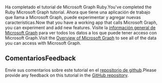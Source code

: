 <!-- markdownlint-disable MD002 MD041 -->

<span data-ttu-id="fff40-101">Ha completado el tutorial de Microsoft Graph Ruby.</span><span class="sxs-lookup"><span data-stu-id="fff40-101">You've completed the Ruby Microsoft Graph tutorial.</span></span> <span data-ttu-id="fff40-102">Ahora que tiene una aplicación de trabajo que llama a Microsoft Graph, puede experimentar y agregar nuevas características.</span><span class="sxs-lookup"><span data-stu-id="fff40-102">Now that you have a working app that calls Microsoft Graph, you can experiment and add new features.</span></span> <span data-ttu-id="fff40-103">Visite la [información general de Microsoft Graph](/graph/overview) para ver todos los datos a los que puede tener acceso con Microsoft Graph.</span><span class="sxs-lookup"><span data-stu-id="fff40-103">Visit the [Overview of Microsoft Graph](/graph/overview) to see all of the data you can access with Microsoft Graph.</span></span>

## <a name="feedback"></a><span data-ttu-id="fff40-104">Comentarios</span><span class="sxs-lookup"><span data-stu-id="fff40-104">Feedback</span></span>

<span data-ttu-id="fff40-105">Envíe sus comentarios sobre este tutorial en el [repositorio de github](https://github.com/microsoftgraph/msgraph-training-rubyrailsapp).</span><span class="sxs-lookup"><span data-stu-id="fff40-105">Please provide any feedback on this tutorial in the [GitHub repository](https://github.com/microsoftgraph/msgraph-training-rubyrailsapp).</span></span>